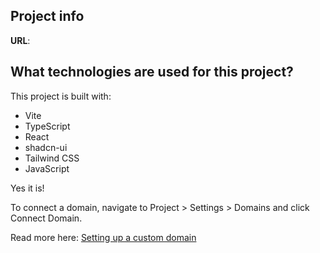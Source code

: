 

## Project info

**URL**:



## What technologies are used for this project?

This project is built with:

- Vite
- TypeScript
- React
- shadcn-ui
- Tailwind CSS
- JavaScript


Yes it is!

To connect a domain, navigate to Project > Settings > Domains and click Connect Domain.

Read more here: [Setting up a custom domain](https://docs.lovable.dev/tips-tricks/custom-domain#step-by-step-guide)
